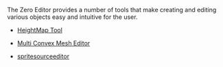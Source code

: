 
The Zero Editor provides a number of tools that make creating and editing various objects easy and intuitive for the user.

- [HeightMap Tool](https://github.com/ArendDanielek/ZeroDocsTest/blob/master/zero_editor_documentation/ZeroManual/Editor/Tools/HeightMapTool.markdown)

-  [Multi Convex Mesh Editor](https://github.com/ArendDanielek/ZeroDocsTest/blob/master/zero_editor_documentation/ZeroManual/Editor/Tools/MultiConvexMeshEditor.markdown)

- [spritesourceeditor](https://github.com/ArendDanielek/ZeroDocsTest/blob/master/zero_editor_documentation/zeromanual/graphics/sprites/spritesourceeditor.markdown)
 
  
  
  
  
  
  
  

 